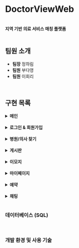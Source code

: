 # DoctorViewWeb
<br />
<b>지역 기반 의료 서비스 매칭 플랫폼</b>
<br />
<br />

## 팀원 소개
<ul>
  <li><b>팀장</b> 정하림</li>
  <li><b>팀원</b> 부다영</li>
  <li><b>팀원</b> 이회리</li>
</ul>
<br />

## 구현 목록
<details>
  <summary><b>메인</b></summary>
</details>
<br />
<details>
  <summary><b>로그인 & 회원가입</b></summary>
  <div markdown="1">
    <ul>
      <li>로그인</li>
      <li>아이디 찾기</li>
      <li>
        비밀번호 찾기
        <ul>
          <li>이메일로 임시 비밀번호 발급</li>
        </ul>
      </li>
      <li>
        회원가입
        <ul>
          <li>닉네임 랜덤 추천 (일반 회원용)</li>
          <li>영업 시간 및 의료진 등 추가 정보 등록 (병원 회원용)</li>
        </ul>
      </li>
    </ul>
  </div>
</details>
<br />
<details>
  <summary><b>병원/의사 찾기</b></summary>
  <div markdown="1">
    <ul>
      <li>
        공통 (병원/의사)
        <ul>
          <li>목록에서 찜 갯수, 리뷰 평점 및 갯수 확인 가능 </li>
          <li>병원/의사에 대한 찜, 신고 가능</li>
          <li>
            리뷰
            <ul>
              <li>해시태그, 별점 지정하여 리뷰 작성 가능</li>
              <li>리뷰에 대한 답글 작성 가능</li>
              <li>리뷰에 대한 좋아요 가능</li>
            </ul>
          </li>
        </ul>
      </li>
      <li>
        병원 찾기
        <ul>
          <li>지역, 병원명, 전공, 해시태그를 통해 검색 가능</li>
          <li>비동기식 추가 조건 검색</li>
          <li>해시태그 확인 가능</li>
        </ul>
      </li>
      <li>
        의사 찾기
        <ul>
          <li>의사명, 전공을 통해 검색 가능</li>
        </ul>
      </li>
      <li>
        지도로 찾기
        <ul>
          <li>병원명, 전공을 통해 검색 가능</li>
          <li>현재 나의 위치 마커로 표시</li>
          <li>병원들의 위치 마커로 표시</li>
          <li>마커를 통해 상세페이지 진입 가능</li>
          <li>조건에 맞는 병원 필터링 가능</li>
          <li>지도 확대, 축소</li>
          <li>교통정보 확인 가능</li>
        </ul>
      </li>
    </ul>
  </div>
</details>
<br />
<details>
  <summary><b>게시판</b></summary>
  <div markdown="1">
    <ul>
      <li>자유게시판</li>
      <li>상담게시판</li>
      <li>베스트게시판</li>
      <li>내가 쓴 글</li>
      <li>댓글 단 글</li>
      <li>댓글을 기다리는 글 (병원용)</li>
    </ul>
  </div>
</details>
<br />
<details>
  <summary><b>이모지</b></summary>
  <div markdown="1">
    <ul>
      <li>
        나의 이모지
        <ul>
          <li>이모지 변경</li>
          <li>보유 이모지 목록</li>
          <li>현재 적용된 이모지 및 보유 포인트 확인 가능</li>
          <li>이모지 상점 바로가기</li>
        </ul>
      </li>
      <li>
        이모지 상점
        <ul>
          <li>이모지 구매</li>
          <li>현재 적용된 이모지 및 보유 포인트 확인 가능</li>
          <li>나의 이모지 바로가기</li>
        </ul>
      </li>
    </ul>
  </div>
</details>
<br />
<details>
  <summary><b>마이페이지</b></summary>
  <div markdown="1">
    <ul>
      <li>
        공통
        <ul>
          <li>개인정보 수정</li>
          <li>회원 인증</li>
        </ul>
      </li>
      <li>
        회원용
        <ul>
          <li>찜한 병원</li>
          <li>찜한 의사</li>
          <li>작성한 리뷰</li>
          <li>출석체크</li>
        </ul>
      </li>
      <li>
        병원용
        <ul>
          <li>
            의사 관리
            <ul>
              <li>등록된 의사 목록</li>
              <li>등록된 의사 정보 수정</li>
              <li>등록된 의사 삭제</li>
              <li>의사 추가 등록</li>
            </ul>
          </li>
        </ul>
      </li>
    </ul>
  </div>
</details>
<br />
<details>
  <summary><b>예약</b></summary>
  <div markdown="1">
    <ul>
      <li>
        회원용
        <ul>
          <li>예약하기</li>
          <li>예약 내역</li>
          <li>
            예약 관리
            <ul>
              <li>예약 취소</li>
              <li>내역 숨김</li>
              <li>메모 추가 및 수정</li>
            </ul>
          </li>
        </ul>
      </li>
      <li>
        병원용
        <ul>
          <li>예약 목록</li>
          <li>
            예약 관리
            <ul>
              <li>예약 막을 시간 설정</li>
            </ul>
          </li>
        </ul>
      </li>
    </ul>
  </div>
</details>
<br />
<details>
  <summary><b>채팅</b></summary>
</details>
<br />

### 데이터베이스 (SQL)


<br />

### 개발 환경 및 사용 기술


<br />
